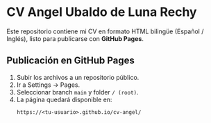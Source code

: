 # CV Angel Ubaldo de Luna Rechy

Este repositorio contiene mi CV en formato HTML bilingüe (Español / Inglés), listo para publicarse con **GitHub Pages**.

## Publicación en GitHub Pages
1. Subir los archivos a un repositorio público.
2. Ir a Settings → Pages.
3. Seleccionar branch `main` y folder `/ (root)`.
4. La página quedará disponible en:
   ```
   https://<tu-usuario>.github.io/cv-angel/
   ```
